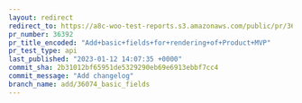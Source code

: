 ```yaml
---
layout: redirect
redirect_to: https://a8c-woo-test-reports.s3.amazonaws.com/public/pr/36392/api/index.html
pr_number: 36392
pr_title_encoded: "Add+basic+fields+for+rendering+of+Product+MVP"
pr_test_type: api
last_published: "2023-01-12 14:07:35 +0000"
commit_sha: 2b31012bf65951de5329290eb69e6913ebbf7cc4
commit_message: "Add changelog"
branch_name: add/36074_basic_fields
---
```

